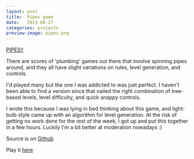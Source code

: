 ```yaml
---
layout: post
title:  Pipes game
date:   2013-08-27
categories: projects
preview-image: pipes.png
---
```


[PIPES!!](/apps/pipes/)

There are scores of 'plumbing' games out there that involve spinning
pipes around, and they all have slight variations on rules, level
generation, and controls.

I'd played many but the one I was addicted to was just perfect. I
haven't been able to find a version since that nailed the right
combination of tree-based levels, level difficulty, and quick snappy
controls.

I wrote this because I was lying in bed thinking about this game, and
light-bulb style came up with an algorithm for level generation. At
the risk of getting no work done for the rest of the week, I got up
and put this together in a few hours. Luckily I'm  a bit better at
moderation nowadays :)

Source is on [Github](http://github.com/fellowmd/pipes)

Play it [here](/apps/pipes/)
